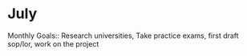 # July

Monthly Goals:: Research universities, Take practice exams, first draft sop/lor, work on the project